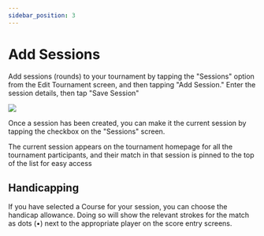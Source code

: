 ```yaml
---
sidebar_position: 3
---
```


# Add Sessions

Add sessions (rounds) to your tournament by tapping the "Sessions"
option from the Edit Tournament screen, and then tapping "Add
Session." Enter the session details, then tap "Save Session"

![](/apps/two-up/media/add-sessions.gif)

Once a session has been created, you can make it the current session
by tapping the checkbox on the "Sessions" screen.

The current session appears on the tournament homepage for all the
tournament participants, and their match in that session is pinned to
the top of the list for easy access

## Handicapping

If you have selected a Course for your session, you can choose the handicap allowance. Doing so will show the relevant strokes for the match as dots (&bull;) next to the appropriate player on the score entry screens.

